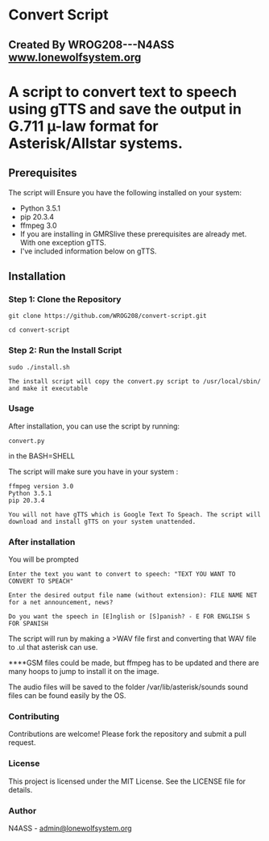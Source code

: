#  Convert Script
## Created By WROG208---N4ASS <br>www.lonewolfsystem.org
# A script to convert text to speech using gTTS and save the output in G.711 µ-law format for Asterisk/Allstar systems.


## Prerequisites

The script will Ensure you have the following installed on your system:
- Python 3.5.1
- pip 20.3.4
- ffmpeg 3.0
- If you are installing in GMRSlive these prerequisites are already met. With one exception gTTS.
- I've included information below on gTTS.

## Installation

### Step 1: Clone the Repository

```
git clone https://github.com/WROG208/convert-script.git

cd convert-script
```
### Step 2: Run the Install Script
```
sudo ./install.sh

The install script will copy the convert.py script to /usr/local/sbin/ and make it executable
```

### Usage
After installation, you can use the script by running: 
```
convert.py 
```
in the BASH=SHELL

The script will make sure you have in your system :
```
ffmpeg version 3.0
Python 3.5.1
pip 20.3.4

You will not have gTTS which is Google Text To Speach. The script will download and install gTTS on your system unattended.
```
### After installation 

You will be prompted
```
Enter the text you want to convert to speech: "TEXT YOU WANT TO CONVERT TO SPEACH"

Enter the desired output file name (without extension): FILE NAME NET for a net announcement, news?

Do you want the speech in [E]nglish or [S]panish? - E FOR ENGLISH S FOR SPANISH
```
The script will run by making a >WAV file first and converting that WAV file to .ul that asterisk can use.

****GSM files could be made, but ffmpeg has to be updated and there are many hoops to jump to install it on the image.

The audio files will be saved to the folder /var/lib/asterisk/sounds  sound files can be found easily by the OS.

### Contributing
Contributions are welcome! Please fork the repository and submit a pull request.

### License
This project is licensed under the MIT License. See the LICENSE file for details.

### Author
N4ASS - admin@lonewolfsystem.org
